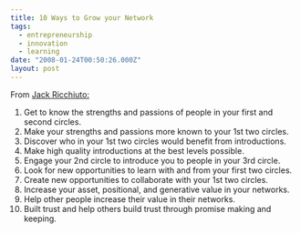 ```yaml
---
title: 10 Ways to Grow your Network
tags:
  - entrepreneurship
  - innovation
  - learning
date: "2008-01-24T00:50:26.000Z"
layout: post
---
```


From [Jack Ricchiuto:][0]

1. Get to know the strengths and passions of people in your first and second circles.
2. Make your strengths and passions more known to your 1st two circles.
3. Discover who in your 1st two circles would benefit from introductions.
4. Make high quality introductions at the best levels possible.
5. Engage your 2nd circle to introduce you to people in your 3rd circle.
6. Look for new opportunities to learn with and from your first two circles.
7. Create new opportunities to collaborate with your 1st two circles.
8. Increase your asset, positional, and generative value in your networks.
9. Help other people increase their value in their networks.
10. Built trust and help others build trust through promise making and keeping.


[0]: http://www.designinglife.com
